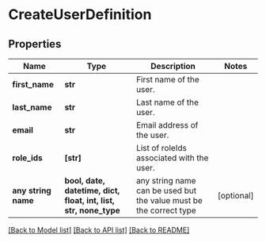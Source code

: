 # CreateUserDefinition


## Properties
Name | Type | Description | Notes
------------ | ------------- | ------------- | -------------
**first_name** | **str** | First name of the user. | 
**last_name** | **str** | Last name of the user. | 
**email** | **str** | Email address of the user. | 
**role_ids** | **[str]** | List of roleIds associated with the user. | 
**any string name** | **bool, date, datetime, dict, float, int, list, str, none_type** | any string name can be used but the value must be the correct type | [optional]

[[Back to Model list]](../README.md#documentation-for-models) [[Back to API list]](../README.md#documentation-for-api-endpoints) [[Back to README]](../README.md)


